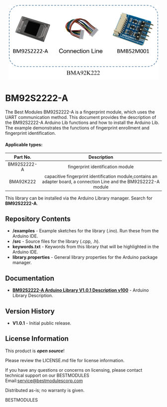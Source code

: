 <div align=center>
<img src="https://github.com/BestModules-Libraries/img/blob/main/BMA92K222_V1.0.png" width="480" height="240"> 
</div> 

BM92S2222-A 
===========================================================

The Best Modules BM92S2222-A is a fingerprint module, which uses the UART communication method. This document provides the description of the BM92S2222-A Arduino Lib functions and how to install the Arduino Lib. The example demonstrates the functions of fingerprint enrollment and fingerprint identification.

#### Applicable types:
<div align=center>

|Part No.   |Description                   |
|:-----------:|:----------------------------:|
|BM92S2222-A   |fingerprint identification module|
|BMA92K222    |capacitive fingerprint identification module,contains an adapter board, a connection Line and the BM92S2222-A module |

</div> 

This library can be installed via the Arduino Library manager. Search for **BM92S2222-A**. 

Repository Contents
-------------------

* **/examples** - Example sketches for the library (.ino). Run these from the Arduino IDE. 
* **/src** - Source files for the library (.cpp, .h).
* **keywords.txt** - Keywords from this library that will be highlighted in the Arduino IDE. 
* **library.properties** - General library properties for the Arduino package manager. 

Documentation 
-------------------

* **[BM92S2222-A Arduino Library V1.0.1 Description v100]( https://www.bestmodulescorp.com/bm92s2222-a.html#tab-product2 )** - Arduino Library Description.

Version History  
-------------------

* **V1.0.1** - Initial public release.

License Information
-------------------

This product is _**open source**_! 

Please review the LICENSE.md file for license information. 

If you have any questions or concerns on licensing, please contact technical support on our BESTMODULES Email:service@bestmodulescorp.com

Distributed as-is; no warranty is given.

BESTMODULES
